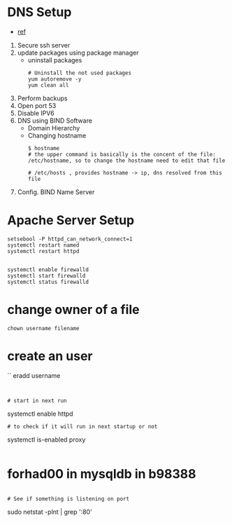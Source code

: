 # DNS Setup
  - [ref](https://courses.cs.ut.ee/2020/sa/spring/Main/DNS)
 1. Secure ssh server
 2. update packages using package manager
    *  uninstall packages
        ```
        # Uninstall the not used packages
        yum autoremove -y
        yum clean all
        ```
 3. Perform backups
 4. Open port 53
 5. Disable IPV6
 6. DNS using BIND Software
    * Domain Hierarchy
    * Changing hostname
        ```
        $ hostname
        # the upper command is basically is the concent of the file: /etc/hostname, so to change the hostname need to edit that file

        # /etc/hosts , provides hostname -> ip, dns resolved from this file
        ```
7. Config. BIND Name Server



# Apache Server Setup
```
setsebool -P httpd_can_network_connect=1
systemctl restart named
systemctl restart httpd


systemctl enable firewalld
systemctl start firewalld
systemctl status firewalld
```
# change owner of a file
```
chown username filename
```

# create an user
``
eradd username
```


# start in next run
```
systemctl enable httpd
```
# to check if it will run in next startup or not
```
systemctl is-enabled proxy
```

```
# forhad00 in mysqldb in b98388
```

# See if something is listening on port
```
sudo netstat -plnt | grep ':80'
```